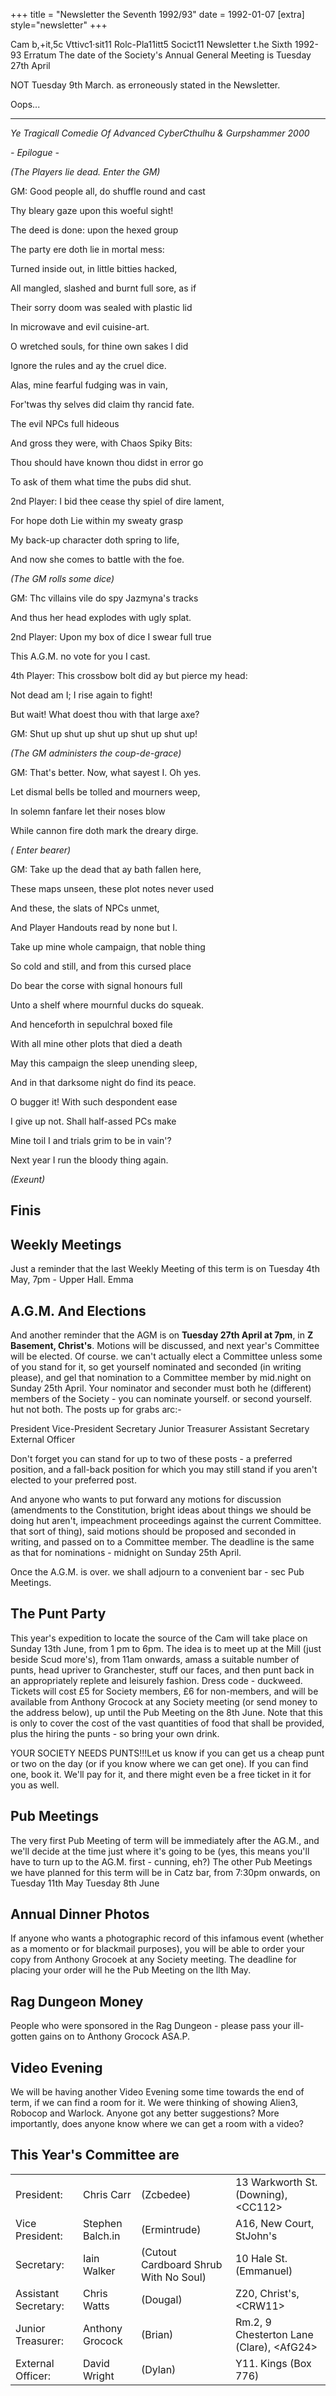 +++
title = "Newsletter the Seventh 1992/93"
date = 1992-01-07
[extra]
style="newsletter"
+++

Cam b,+it,5c Vttivc1·sit11 Rolc-Pla11itt5 Socict11
Newsletter t.he Sixth 1992-	93
Erratum
The  date  of  the  Society's  Annual
General Meeting is
Tuesday 27th April

NOT	Tuesday	9th	March.	as erroneously stated in the Newsletter.

Oops...

---

_Ye Tragicall Comedie Of Advanced CyberCthulhu & Gurpshammer 2000_

_- Epilogue -_

_(The Players lie dead. Enter the GM)_

GM: Good people all, do shuffle round and cast

Thy bleary gaze upon this woeful sight!

The deed is done: upon the hexed group

The party ere doth lie in mortal mess:

Turned inside out, in little bitties hacked,

All mangled, slashed and burnt full sore, as if

Their sorry doom was sealed with plastic lid

In microwave and evil cuisine-art.

O wretched souls, for thine own sakes l did

Ignore the rules and ay the cruel dice.

Alas, mine fearful fudging was in vain,

For'twas thy selves did claim thy rancid fate.

The evil NPCs full hideous

And gross they were, with Chaos Spiky Bits:

Thou should have known thou didst in error go

To ask of them what time the pubs did shut.

2nd Player: I bid thee cease thy spiel of dire lament,

For hope doth Lie within my sweaty grasp

My back-up character doth spring to life,

And now she comes to battle with the foe.

_(The GM rolls some dice)_

GM:		Thc villains vile do spy Jazmyna's tracks

And thus her head explodes with ugly splat.

2nd Player: Upon my box of dice I swear full true

This A.G.M. no vote for you I cast.

4th Player: This crossbow bolt did ay but pierce my head:

Not dead am I; I rise again to fight!

But wait! What doest thou with that large axe?

GM: Shut up shut up shut up shut up shut up!

_(The GM administers the coup-de-grace)_

GM: That's better. Now, what sayest I. Oh yes.

Let dismal bells be tolled and mourners weep,

In solemn fanfare let their noses blow

While cannon fire doth mark the dreary dirge.

_( Enter bearer)_

GM: Take up the dead that ay bath fallen here,

These maps unseen, these plot notes never used

And these, the slats of NPCs unmet,

And Player Handouts read by none but I.

Take up mine whole campaign, that noble thing

So cold and still, and from this cursed place

Do bear the corse with signal honours full

Unto a shelf where mournful ducks do squeak.

And henceforth in sepulchral boxed file

With all mine other plots that died a death

May this campaign the sleep unending sleep,

And in that darksome night do find its peace.

O bugger it! With such despondent ease

I give up not. Shall half-assed PCs make

Mine toil I and trials grim to be in vain'?

Next year I run the bloody thing again.

_(Exeunt)_

## Finis

## Weekly Meetings

Just a reminder that the last Weekly Meeting of this term is on
Tuesday 4th May, 7pm -	Upper Hall. Emma

## A.G.M. And Elections

And another reminder that the AGM is on **Tuesday 27th April at 7pm**, in **Z Basement, Christ's**. Motions will be discussed, and next year's Committee will be elected. Of course. we can't actually elect a Committee unless some of you stand for it, so get yourself nominated and seconded (in writing please), and gel that nomination to a Committee member by mid.night on Sunday 25th April. Your nominator and seconder must both he (different) members of the Society - you can nominate yourself. or second yourself. hut not both. The posts up for grabs arc:-

President
Vice-President
Secretary
Junior Treasurer
Assistant Secretary
External Officer

Don't forget you can stand for up to two of these posts - a preferred position, and a fall-back position for which you may still stand if you aren't elected to your preferred post.

And anyone who wants to put forward any motions for discussion (amendments to the Constitution, bright ideas about things we should be doing hut aren't, impeachment proceedings against the current Committee. that sort of thing), said motions should be proposed and seconded in writing, and passed on to a Committee member. The deadline is the same as that for nominations - midnight on Sunday 25th April.

Once the A.G.M. is over. we shall adjourn to a convenient bar - sec Pub Meetings.

## The Punt Party

This year's expedition to locate the source of the Cam will take place on Sunday 13th June, from 1 pm to 6pm. The idea is to meet up at the Mill (just beside Scud more's), from 11am onwards, amass a suitable number of punts, head upriver to Granchester, stuff our faces, and then punt back in an appropriately replete and leisurely fashion. Dress code - duckweed.
Tickets will cost £5 for Society members, £6 for non-members, and will be available from Anthony Grocock at any Society meeting (or send money to the address below), up until the Pub Meeting on the 8th June. Note that this is only to cover the cost of the vast quantities of food that shall be provided, plus the hiring the punts - so bring your own drink.

YOUR SOCIETY NEEDS PUNTS!!!Let us know if you can get us a cheap punt or two on the day (or if you know where we can get one). If you can find one, book it. We'll pay for it, and there might even be a free ticket in it for you as well.

## Pub Meetings

The very first Pub Meeting of term will be immediately after the AG.M., and we'll decide at the time just where it's going to be (yes, this means you'll have to turn up to the AG.M. first - cunning, eh?) The other Pub Meetings we have planned for this term will be in Catz bar, from 7:30pm onwards, on
Tuesday 11th May Tuesday 8th June

## Annual Dinner Photos

If anyone who wants a photographic record of this infamous event (whether as a momento or for blackmail purposes), you will be able to order your copy from Anthony Grocoek at any Society meeting. The deadline for placing your order will he the Pub Meeting on the llth May.

## Rag Dungeon Money

People who were sponsored in the Rag Dungeon - please pass your ill-gotten gains on to Anthony Grocock ASA.P.

## Video Evening

We will be having another Video Evening some time towards the end of term, if we can find a room for it. We were thinking of showing Alien3, Robocop and Warlock. Anyone got any better suggestions? More importantly, does anyone know where we can get a room with a video?

## This Year's Committee are

| | | | |
|-|-|-|-|
|President:| Chris Carr	|(Zcbedee) | 13 Warkworth St. (Downing), \<CC112\> |
|Vice President:| Stephen Balch.in|	(Ermintrude) | A16, New Court, StJohn's |
|Secretary:| Iain Walker	|(Cutout Cardboard Shrub With No Soul) | 10 Hale St. (Emmanuel) |
|Assistant Secretary:|  Chris Watts	|	(Dougal) | Z20, Christ's, \<CRW11\> |
|Junior Treasurer: |Anthony Grocock	| (Brian)| Rm.2, 9 Chesterton Lane (Clare), \<AfG24\> |
|External Officer:|David Wright		| (Dylan)| Y11. Kings (Box 776) |
